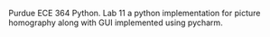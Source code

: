 Purdue ECE 364 Python. Lab 11 a python implementation for picture homography along with GUI implemented using pycharm.
